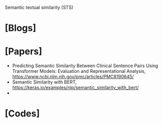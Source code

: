 Semantic textual similarity (STS) 

# [Blogs]


# [Papers]
+ Predicting Semantic Similarity Between Clinical Sentence Pairs Using Transformer Models: Evaluation and Representational Analysis, https://www.ncbi.nlm.nih.gov/pmc/articles/PMC8190645/
+ Semantic Similarity with BERT, https://keras.io/examples/nlp/semantic_similarity_with_bert/
+ 

# [Codes]


